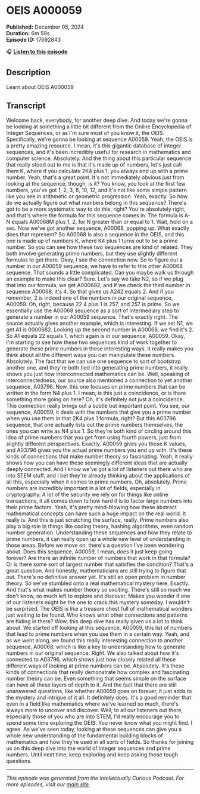 # OEIS A000059

**Published:** December 05, 2024  
**Duration:** 6m 59s  
**Episode ID:** 17692843

🎧 **[Listen to this episode](https://intellectuallycurious.buzzsprout.com/2529712/episodes/17692843-oeis-a000059)**

## Description

Learn about OEIS A000059

## Transcript

Welcome back, everybody, for another deep dive. And today we're gonna be looking at something a little bit different from the Online Encyclopedia of Integer Sequences, or as I'm sure most of you know it, the OEIS. Specifically, we're gonna be looking at sequence A00059. Yeah, the OEIS is a pretty amazing resource. I mean, it's this gigantic database of integer sequences, and it's been incredibly useful for research in mathematics and computer science. Absolutely. And the thing about this particular sequence that really stood out to me is that it's made up of numbers, let's just call them K, where if you calculate 2K4 plus 1, you always end up with a prime number. Yeah, that's a great point. It's not immediately obvious just from looking at the sequence, though, is it? You know, you look at the first few numbers, you've got 1, 2, 3, 8, 10, 12, and it's not like some simple pattern like you see in arithmetic or geometric progression. Yeah, exactly. So how do we actually figure out what numbers belong in this sequence? There's got to be a more systematic way to do this, right? You're absolutely right, and that's where the formula for this sequence comes in. The formula is A-N equals A00068M plus 1, 2, for N greater than or equal to 1. Wait, hold on a sec. Now we've got another sequence, A00068, popping up. What exactly does that represent? So A00068 is also a sequence in the OEIS, and this one is made up of numbers K, where K4 plus 1 turns out to be a prime number. So you can see how these two sequences are kind of related. They both involve generating prime numbers, but they use slightly different formulas to get there. Okay, I see the connection now. So to figure out a number in our A00059 sequence, we have to refer to this other A00068 sequence. That sounds a little complicated. Can you maybe walk us through an example to make this clear? Sure. Let's say we take N2, so if we plug that into our formula, we get A000682, and if we check the third number in sequence A00068, it's 4. So that gives us A242 equals 2. And if you remember, 2 is indeed one of the numbers in our original sequence, A00059. Oh, right, because 22 4 plus 1 is 257, and 257 is prime. So we essentially use the A00068 sequence as a sort of intermediary step to generate a number in our A00059 sequence. That's exactly right. The source actually gives another example, which is interesting. If we set N1, we get A1 is 0000682. Looking up the second number in A00068, we find it's 2. So A1 equals 22 equals 1, which again is in our sequence, A00059. Okay, I'm starting to see how these two sequences kind of work together to generate these prime numbers in these interesting ways. It really makes you think about all the different ways you can manipulate these numbers. Absolutely. The fact that we can use one sequence to sort of bootstrap another one, and they're both tied into generating prime numbers, it really shows you just how interconnected mathematics can be. Well, speaking of interconnectedness, our source also mentioned a connection to yet another sequence, A03796. Now, this one focuses on prime numbers that can be written in the form N4 plus 1. I mean, is this just a coincidence, or is there something more going on here? Oh, it's definitely not just a coincidence. This connection really brings out a subtle but important point. You see, our sequence, A00059, it deals with the numbers that give you a prime number when you use them in that 2K4 plus 1 formula, right? But this A03796 sequence, that one actually lists out the prime numbers themselves, the ones you can write as N4 plus 1. So they're both kind of circling around this idea of prime numbers that you get from using fourth powers, just from slightly different perspectives. Exactly. A00059 gives you those K values, and A03796 gives you the actual prime numbers you end up with. It's these kinds of connections that make number theory so fascinating. Yeah, it really shows how you can have these seemingly different ideas that are actually deeply connected. And I know we've got a lot of listeners out there who are into STEM stuff, and I bet they're already thinking about the applications of all this, especially when it comes to prime numbers. Oh, absolutely. Prime numbers are incredibly important in a lot of fields, especially in cryptography. A lot of the security we rely on for things like online transactions, it all comes down to how hard it is to factor large numbers into their prime factors. Yeah, it's pretty mind-blowing how these abstract mathematical concepts can have such a huge impact on the real world. It really is. And this is just scratching the surface, really. Prime numbers also play a big role in things like coding theory, hashing algorithms, even random number generation. Understanding these sequences and how they relate to prime numbers, it can really open up a whole new level of understanding in those areas. Before we move on, there's a question I've been wondering about. Does this sequence, A00059, I mean, does it just keep going forever? Are there an infinite number of numbers that work in that formula? Or is there some sort of largest number that satisfies the condition? That's a great question. And honestly, mathematicians are still trying to figure that out. There's no definitive answer yet. It's still an open problem in number theory. So we've stumbled onto a real mathematical mystery here. Exactly. And that's what makes number theory so exciting. There's still so much we don't know, so much left to explore and discover. Makes you wonder if one of our listeners might be the one to crack this mystery someday. I wouldn't be surprised. The OEIS is like a treasure chest full of mathematical wonders just waiting to be found. Who knows what other connections and patterns are hiding in there? Wow, this deep dive has really given us a lot to think about. We started off looking at this sequence, A00059, this list of numbers that lead to prime numbers when you use them in a certain way. Yeah, and as we went along, we found this really interesting connection to another sequence, A00068, which is like a key to understanding how to generate numbers in our original sequence. Right. We also talked about how it's connected to A03796, which shows just how closely related all these different ways of looking at prime numbers can be. Absolutely. It's these kinds of connections that really demonstrate how complex and fascinating number theory can be. Even something that seems simple on the surface can have all these layers of depth to it. And the fact that there are still unanswered questions, like whether A00059 goes on forever, it just adds to the mystery and intrigue of it all. It definitely does. It's a good reminder that even in a field like mathematics where we've learned so much, there's always more to uncover and discover. Well, to all our listeners out there, especially those of you who are into STEM, I'd really encourage you to spend some time exploring the OEIS. You never know what you might find. I agree. As we've seen today, looking at these sequences can give you a whole new understanding of the fundamental building blocks of mathematics and how they're used in all sorts of fields. So thanks for joining us on this deep dive into the world of integer sequences and prime numbers. Until next time, keep exploring and keep asking those tough questions.

---
*This episode was generated from the Intellectually Curious Podcast. For more episodes, visit our [main site](https://intellectuallycurious.buzzsprout.com).*
